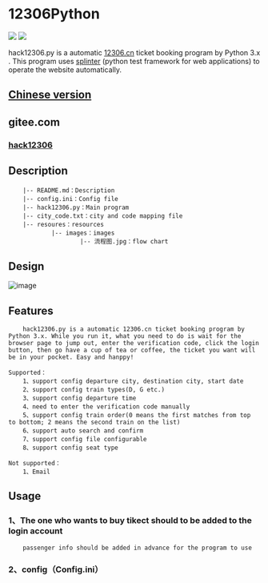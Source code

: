 # 12306Python

![](https://img.shields.io/badge/language-python-blue.svg) ![](https://img.shields.io/badge/hack12306-v1.0.3-519dd9.svg)

hack12306.py is a automatic [12306.cn](http://www.12306.cn/mormhweb/) ticket booking program by Python 3.x . This program uses [splinter](https://splinter.readthedocs.io/en/latest/index.html) (python test framework for web applications) to operate the website automatically.

## [Chinese version](https://github.com/xiaoshun007/12306Python/blob/master/README.md)

## gitee.com
### [hack12306](https://gitee.com/xiaoshun/12306Python)

## Description
```
    |-- README.md：Description
    |-- config.ini：Config file
    |-- hack12306.py：Main program	
    |-- city_code.txt：city and code mapping file
    |-- resoures：resources
            |-- images：images
                    |-- 流程图.jpg：flow chart
```

## Design
![image](https://github.com/xiaoshun007/12306Python/blob/master/resources/images/流程图.jpg)

## Features
```
    hack12306.py is a automatic 12306.cn ticket booking program by Python 3.x. While you run it, what you need to do is wait for the browser page to jump out, enter the verification code, click the login button, then go have a cup of tea or coffee, the ticket you want will be in your pocket. Easy and hanppy!

Supported：
    1、support config departure city, destination city, start date
    2、support config train types(D, G etc.)
    3、support config departure time
    4、need to enter the verification code manually
    5、support config train order(0 means the first matches from top to bottom; 2 means the second train on the list)
    6、support auto search and confirm	
    7、support config file configurable
    8、support config seat type
   
Not supported：
    1、Email
```

## Usage
### 1、The one who wants to buy tikect should to be added to the login account
```
    passenger info should be added in advance for the program to use
```

### 2、config（Config.ini）
```

```
